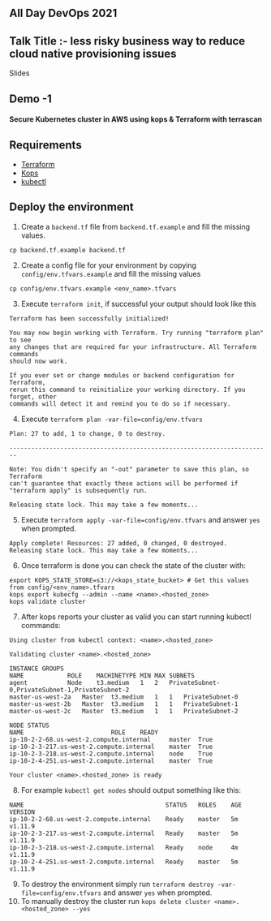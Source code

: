 ## All Day DevOps 2021 

## Talk Title :- less risky business way to reduce cloud native provisioning issues 

Slides 

## Demo -1 
#### Secure Kubernetes cluster in AWS using kops & Terraform with terrascan
## Requirements
* [Terraform](https://www.terraform.io/downloads.html)
* [Kops](https://github.com/kubernetes/kops#installing)
* [kubectl](https://kubernetes.io/docs/tasks/tools/install-kubectl/)

## Deploy the environment

1. Create a `backend.tf` file from `backend.tf.example` and fill the missing values.
```
cp backend.tf.example backend.tf
```
2. Create a config file for your environment by copying `config/env.tfvars.example` and fill the missing values
```
cp config/env.tfvars.example <env_name>.tfvars
```
3. Execute `terraform init`, if successful your output should look like this

```
Terraform has been successfully initialized!

You may now begin working with Terraform. Try running "terraform plan" to see
any changes that are required for your infrastructure. All Terraform commands
should now work.

If you ever set or change modules or backend configuration for Terraform,
rerun this command to reinitialize your working directory. If you forget, other
commands will detect it and remind you to do so if necessary.
```
4. Execute `terraform plan -var-file=config/env.tfvars`

```
Plan: 27 to add, 1 to change, 0 to destroy.

------------------------------------------------------------------------

Note: You didn't specify an "-out" parameter to save this plan, so Terraform
can't guarantee that exactly these actions will be performed if
"terraform apply" is subsequently run.

Releasing state lock. This may take a few moments...
```
5. Execute `terraform apply -var-file=config/env.tfvars` and answer `yes` when prompted.
```
Apply complete! Resources: 27 added, 0 changed, 0 destroyed.
Releasing state lock. This may take a few moments...
```
6. Once terraform is done you can check the state of the cluster with:
```
export KOPS_STATE_STORE=s3://<kops_state_bucket> # Get this values from config/<env_name>.tfvars
kops export kubecfg --admin --name <name>.<hosted_zone>
kops validate cluster
```
7. After kops reports your cluster as valid you can start running kubectl commands:

```
Using cluster from kubectl context: <name>.<hosted_zone>

Validating cluster <name>.<hosted_zone>

INSTANCE GROUPS
NAME			ROLE	MACHINETYPE	MIN	MAX	SUBNETS
agent			Node	t3.medium	1	2	PrivateSubnet-0,PrivateSubnet-1,PrivateSubnet-2
master-us-west-2a	Master	t3.medium	1	1	PrivateSubnet-0
master-us-west-2b	Master	t3.medium	1	1	PrivateSubnet-1
master-us-west-2c	Master	t3.medium	1	1	PrivateSubnet-2

NODE STATUS
NAME						ROLE	READY
ip-10-2-2-68.us-west-2.compute.internal		master	True
ip-10-2-3-217.us-west-2.compute.internal	master	True
ip-10-2-3-218.us-west-2.compute.internal	node	True
ip-10-2-4-251.us-west-2.compute.internal	master	True

Your cluster <name>.<hosted_zone> is ready
```
8. For example `kubectl get nodes` should output something like this:
```
NAME                                       STATUS   ROLES    AGE   VERSION
ip-10-2-2-68.us-west-2.compute.internal    Ready    master   5m    v1.11.9
ip-10-2-3-217.us-west-2.compute.internal   Ready    master   5m    v1.11.9
ip-10-2-3-218.us-west-2.compute.internal   Ready    node     4m    v1.11.9
ip-10-2-4-251.us-west-2.compute.internal   Ready    master   5m    v1.11.9
```
9. To destroy the environment simply run `terraform destroy -var-file=config/env.tfvars` and answer `yes` when prompted.
10. To manually destroy the cluster run `kops delete cluster <name>.<hosted_zone> --yes`
